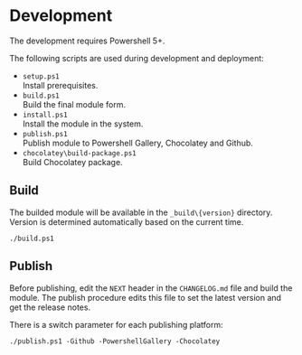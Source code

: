 # Development

The development requires Powershell 5+.

The following scripts are used during development and deployment:

- `setup.ps1`  
Install prerequisites.
- `build.ps1`  
Build the final module form.
- `install.ps1`  
Install the module in the system.
- `publish.ps1`  
Publish module to Powershell Gallery, Chocolatey and Github.
- `chocolatey\build-package.ps1`  
Build Chocolatey package.


## Build

The builded module will be available in the `_build\{version}` directory. Version is determined automatically based on the current time.

```
./build.ps1
```

## Publish

Before publishing, edit the `NEXT` header in the `CHANGELOG.md` file and build the module. The publish procedure edits this file to set the latest version and get the release notes.

There is a switch parameter for each publishing platform:

```
./publish.ps1 -Github -PowershellGallery -Chocolatey
```


